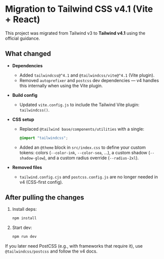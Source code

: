 # Migration to Tailwind CSS v4.1 (Vite + React)

This project was migrated from Tailwind v3 to **Tailwind v4.1** using the official guidance.

## What changed

- **Dependencies**
  - Added `tailwindcss@^4.1` and `@tailwindcss/vite@^4.1` (Vite plugin).
  - Removed `autoprefixer` and `postcss` dev dependencies — v4 handles this internally when using the Vite plugin.

- **Build config**
  - Updated `vite.config.js` to include the Tailwind Vite plugin: `tailwindcss()`.

- **CSS setup**
  - Replaced `@tailwind base/components/utilities` with a single:
    ```css
    @import "tailwindcss";
    ```
  - Added an `@theme` block in `src/index.css` to define your custom tokens:
    colors (`--color-ink`, `--color-sea`, ...),
    a custom shadow (`--shadow-glow`), and a custom radius override (`--radius-2xl`).

- **Removed files**
  - `tailwind.config.cjs` and `postcss.config.js` are no longer needed in v4 (CSS-first config).

## After pulling the changes

1. Install deps:
   ```bash
   npm install
   ```
2. Start dev:
   ```bash
   npm run dev
   ```

If you later need PostCSS (e.g., with frameworks that require it), use `@tailwindcss/postcss` and follow the v4 docs.
